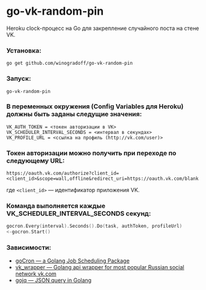 # go-vk-random-pin

Heroku clock-процесс на Go для закрепление случайного поста на стене VK.

### Установка:

```
go get github.com/winogradoff/go-vk-random-pin
```

### Запуск:

```
go-vk-random-pin
```

### В переменных окружения (Config Variables для Heroku) должны быть заданы следущие значения:

```
VK_AUTH_TOKEN = <токен авторизации в VK>
VK_SCHEDULER_INTERVAL_SECONDS = <интервал в секундах>
VK_PROFILE_URL = <ссылка на профиль (http://vk.com/user)>
```

### Токен авторизации можно получить при переходе по следующему URL:

```
https://oauth.vk.com/authorize?client_id=<client_id>&scope=wall,offline&redirect_uri=https://oauth.vk.com/blank.html&display=page&v=5.29&response_type=token
```

где `<client_id>` — идентификатор приложения VK.

### Команда выполняется каждые VK_SCHEDULER_INTERVAL_SECONDS секунд:

```go
gocron.Every(interval).Seconds().Do(task, authToken, profileUrl)
<-gocron.Start()
```

### Зависимости:

* [goCron — a Golang Job Scheduling Package](https://github.com/jasonlvhit/gocron)
* [vk_wrapper — Golang api wrapper for most popular Russian social network vk.com](https://github.com/bogdansolomykin/vk_wrapper)
* [gojq — JSON query in Golang](https://github.com/elgs/gojq)
